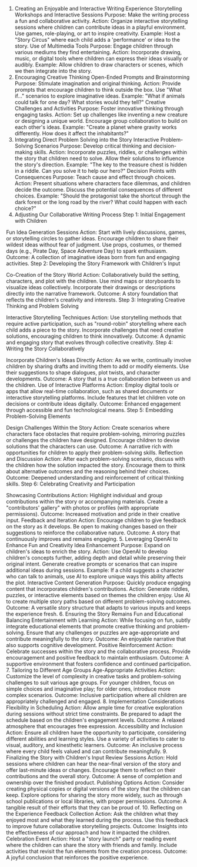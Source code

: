1. Creating an Enjoyable and Interactive Writing Experience
Storytelling Workshops and Interactive Sessions
Purpose: Make the writing process a fun and collaborative activity.
Action:
Organize interactive storytelling sessions where children can contribute ideas in a playful environment.
Use games, role-playing, or art to inspire creativity.
Example: Host a "Story Circus" where each child adds a 'performance' or idea to the story.
Use of Multimedia Tools
Purpose: Engage children through various mediums they find entertaining.
Action:
Incorporate drawing, music, or digital tools where children can express their ideas visually or audibly.
Example: Allow children to draw characters or scenes, which we then integrate into the story.
2. Encouraging Creative Thinking
Open-Ended Prompts and Brainstorming
Purpose: Stimulate imagination and original thinking.
Action:
Provide prompts that encourage children to think outside the box.
Use "What if..." scenarios to explore imaginative ideas.
Example: "What if animals could talk for one day? What stories would they tell?"
Creative Challenges and Activities
Purpose: Foster innovative thinking through engaging tasks.
Action:
Set up challenges like inventing a new creature or designing a unique world.
Encourage group collaboration to build on each other's ideas.
Example: "Create a planet where gravity works differently. How does it affect the inhabitants?"
3. Integrating Direct Problem Solving into the Story
Interactive Problem-Solving Scenarios
Purpose: Develop critical thinking and decision-making skills.
Action:
Incorporate puzzles, riddles, or challenges within the story that children need to solve.
Allow their solutions to influence the story's direction.
Example: "The key to the treasure chest is hidden in a riddle. Can you solve it to help our hero?"
Decision Points with Consequences
Purpose: Teach cause and effect through choices.
Action:
Present situations where characters face dilemmas, and children decide the outcome.
Discuss the potential consequences of different choices.
Example: "Should the protagonist take the shortcut through the dark forest or the long road by the river? What could happen with each choice?"
4. Adjusting Our Collaborative Writing Process
Step 1: Initial Engagement with Children

Fun Idea Generation Sessions
Action:
Start with lively discussions, games, or storytelling circles to gather ideas.
Encourage children to share their wildest ideas without fear of judgment.
Use props, costumes, or themed days (e.g., Pirate Day, Space Adventure Day) to spark enthusiasm.
Outcome: A collection of imaginative ideas born from fun and engaging activities.
Step 2: Developing the Story Framework with Children's Input

Co-Creation of the Story World
Action:
Collaboratively build the setting, characters, and plot with the children.
Use mind maps or storyboards to visualize ideas collectively.
Incorporate their drawings or descriptions directly into the narrative framework.
Outcome: A story foundation that reflects the children's creativity and interests.
Step 3: Integrating Creative Thinking and Problem Solving

Interactive Storytelling Techniques
Action:
Use storytelling methods that require active participation, such as "round-robin" storytelling where each child adds a piece to the story.
Incorporate challenges that need creative solutions, encouraging children to think innovatively.
Outcome: A dynamic and engaging story that evolves through collective creativity.
Step 4: Writing the Story Collaboratively

Incorporate Children's Ideas Directly
Action:
As we write, continually involve children by sharing drafts and inviting them to add or modify elements.
Use their suggestions to shape dialogues, plot twists, and character developments.
Outcome: A story that is a true collaboration between us and the children.
Use of Interactive Platforms
Action:
Employ digital tools or apps that allow real-time collaboration, such as shared documents or interactive storytelling platforms.
Include features that let children vote on decisions or contribute ideas digitally.
Outcome: Enhanced engagement through accessible and fun technological means.
Step 5: Embedding Problem-Solving Elements

Design Challenges Within the Story
Action:
Create scenarios where characters face obstacles that require problem-solving, mirroring puzzles or challenges the children have designed.
Encourage children to devise solutions that the characters can use.
Outcome: A narrative rich with opportunities for children to apply their problem-solving skills.
Reflection and Discussion
Action:
After each problem-solving scenario, discuss with the children how the solution impacted the story.
Encourage them to think about alternative outcomes and the reasoning behind their choices.
Outcome: Deepened understanding and reinforcement of critical thinking skills.
Step 6: Celebrating Creativity and Participation

Showcasing Contributions
Action:
Highlight individual and group contributions within the story or accompanying materials.
Create a "contributors' gallery" with photos or profiles (with appropriate permissions).
Outcome: Increased motivation and pride in their creative input.
Feedback and Iteration
Action:
Encourage children to give feedback on the story as it develops.
Be open to making changes based on their suggestions to reinforce the collaborative nature.
Outcome: A story that continuously improves and remains engaging.
5. Leveraging OpenAI to Enhance Fun and Creativity
Idea Enhancement
Purpose: Expand on children's ideas to enrich the story.
Action:
Use OpenAI to develop children's concepts further, adding depth and detail while preserving their original intent.
Generate creative prompts or scenarios that can inspire additional ideas during sessions.
Example: If a child suggests a character who can talk to animals, use AI to explore unique ways this ability affects the plot.
Interactive Content Generation
Purpose: Quickly produce engaging content that incorporates children's contributions.
Action:
Generate riddles, puzzles, or interactive elements based on themes the children enjoy.
Use AI to create multiple story paths based on different problem-solving outcomes.
Outcome: A versatile story structure that adapts to various inputs and keeps the experience fresh.
6. Ensuring the Story Remains Fun and Educational
Balancing Entertainment with Learning
Action:
While focusing on fun, subtly integrate educational elements that promote creative thinking and problem-solving.
Ensure that any challenges or puzzles are age-appropriate and contribute meaningfully to the story.
Outcome: An enjoyable narrative that also supports cognitive development.
Positive Reinforcement
Action:
Celebrate successes within the story and the collaborative process.
Provide encouragement and positive feedback to maintain enthusiasm.
Outcome: A supportive environment that fosters confidence and continued participation.
7. Tailoring to Different Age Groups
Age-Appropriate Activities
Action:
Customize the level of complexity in creative tasks and problem-solving challenges to suit various age groups.
For younger children, focus on simple choices and imaginative play; for older ones, introduce more complex scenarios.
Outcome: Inclusive participation where all children are appropriately challenged and engaged.
8. Implementation Considerations
Flexibility in Scheduling
Action:
Allow ample time for creative exploration during sessions without strict time constraints.
Be prepared to adapt the schedule based on the children's engagement levels.
Outcome: A relaxed atmosphere that encourages free expression.
Accessibility and Inclusion
Action:
Ensure all children have the opportunity to participate, considering different abilities and learning styles.
Use a variety of activities to cater to visual, auditory, and kinesthetic learners.
Outcome: An inclusive process where every child feels valued and can contribute meaningfully.
9. Finalizing the Story with Children's Input
Review Sessions
Action:
Hold sessions where children can hear the near-final version of the story and offer last-minute ideas or changes.
Encourage them to reflect on their contributions and the overall story.
Outcome: A sense of completion and ownership over the finished product.
Publishing Options
Action:
Consider creating physical copies or digital versions of the story that the children can keep.
Explore options for sharing the story more widely, such as through school publications or local libraries, with proper permissions.
Outcome: A tangible result of their efforts that they can be proud of.
10. Reflecting on the Experience
Feedback Collection
Action:
Ask the children what they enjoyed most and what they learned during the process.
Use this feedback to improve future collaborative storytelling projects.
Outcome: Insights into the effectiveness of our approach and how it impacted the children.
Celebration Event
Action:
Host a "story launch" party or reading event where the children can share the story with friends and family.
Include activities that revisit the fun elements from the creation process.
Outcome: A joyful conclusion that reinforces the positive experience.